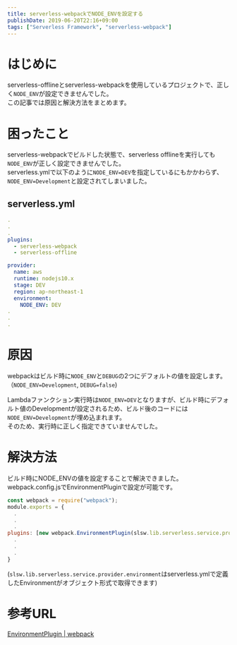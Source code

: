```yaml
---
title: serverless-webpackでNODE_ENVを設定する
publishDate: 2019-06-20T22:16+09:00
tags: ["Serverless Framework", "serverless-webpack"]
---
```


# はじめに

serverless-offlineとserverless-webpackを使用しているプロジェクトで、正しく`NODE_ENV`が設定できませんでした。  
この記事では原因と解決方法をまとめます。

# 困ったこと

serverless-webpackでビルドした状態で、serverless offlineを実行しても`NODE_ENV`が正しく設定できませんでした。  
serverless.ymlで以下のように`NODE_ENV=DEV`を指定しているにもかかわらず、 `NODE_ENV=Development`と設定されてしまいました。

## serverless.yml

```yaml
.
.
.
plugins:
  - serverless-webpack
  - serverless-offline

provider:
  name: aws
  runtime: nodejs10.x
  stage: DEV
  region: ap-northeast-1
  environment:
    NODE_ENV: DEV
.
.
.
```

# 原因

webpackはビルド時に`NODE_ENV`と`DEBUG`の2つにデフォルトの値を設定します。  
（`NODE_ENV=Development`, `DEBUG=false`)

Lambdaファンクション実行時は`NODE_ENV=DEV`となりますが、ビルド時にデフォルト値のDevelopmentが設定されるため、ビルド後のコードには`NODE_ENV=Development`が埋め込まれます。  
そのため、実行時に正しく指定できていませんでした。

# 解決方法

ビルド時にNODE_ENVの値を設定することで解決できました。  
webpack.config.jsでEnvironmentPluginで設定が可能です。

```js
const webpack = require("webpack");
module.exports = {
  .
  .
  .
plugins: [new webpack.EnvironmentPlugin(slsw.lib.serverless.service.provider.environment)],
  .
  .
  .
}
```

(`slsw.lib.serverless.service.provider.environment`はserverless.ymlで定義したEnvironmentがオブジェクト形式で取得できます)

# 参考URL

[EnvironmentPlugin | webpack](https://webpack.js.org/plugins/environment-plugin/)
